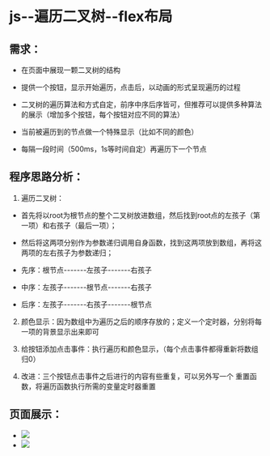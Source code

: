 # js--遍历二叉树--flex布局 #

## 需求： ##

- 在页面中展现一颗二叉树的结构

- 提供一个按钮，显示开始遍历，点击后，以动画的形式呈现遍历的过程

- 二叉树的遍历算法和方式自定，前序中序后序皆可，但推荐可以提供多种算法的展示（增加多个按钮，每个按钮对应不同的算法）

- 当前被遍历到的节点做一个特殊显示（比如不同的颜色）

- 每隔一段时间（500ms，1s等时间自定）再遍历下一个节点


## 程序思路分析： ##

1. 遍历二叉树：

- 首先将以root为根节点的整个二叉树放进数组，然后找到root点的左孩子（第一项）和右孩子（最后一项）；

- 然后将这两项分别作为参数递归调用自身函数，找到这两项放到数组，再将这两项的左右孩子为参数递归；

- 先序：根节点-------左孩子-------右孩子
- 中序：左孩子-------根节点-------右孩子
- 后序：左孩子-------右孩子-------根节点


2. 颜色显示：因为数组中为遍历之后的顺序存放的；定义一个定时器，分别将每一项的背景显示出来即可

3. 给按钮添加点击事件：执行遍历和颜色显示，（每个点击事件都得重新将数组归0）

4.  改进：三个按钮点击事件之后进行的内容有些重复，可以另外写一个  重置函数，将遍历函数执行所需的变量定时器重置
     

## 页面展示： ##
- ![](http://7xrn7f.com1.z0.glb.clouddn.com/16-4-26/98444764.jpg)
- ![](http://7xrn7f.com1.z0.glb.clouddn.com/16-4-26/48753467.jpg)

                            
                            
 

                                
                                                

                            

                            


                    

